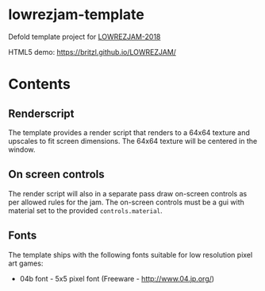 # lowrezjam-template
Defold template project for [LOWREZJAM-2018](https://itch.io/jam/lowrezjam-2018)

HTML5 demo: https://britzl.github.io/LOWREZJAM/

# Contents

## Renderscript
The template provides a render script that renders to a 64x64 texture and upscales to fit screen dimensions. The 64x64 texture will be centered in the window.

## On screen controls
The render script will also in a separate pass draw on-screen controls as per allowed rules for the jam. The on-screen controls must be a gui with material set to the provided `controls.material`.

## Fonts
The template ships with the following fonts suitable for low resolution pixel art games:

* 04b font - 5x5 pixel font (Freeware - http://www.04.jp.org/)
